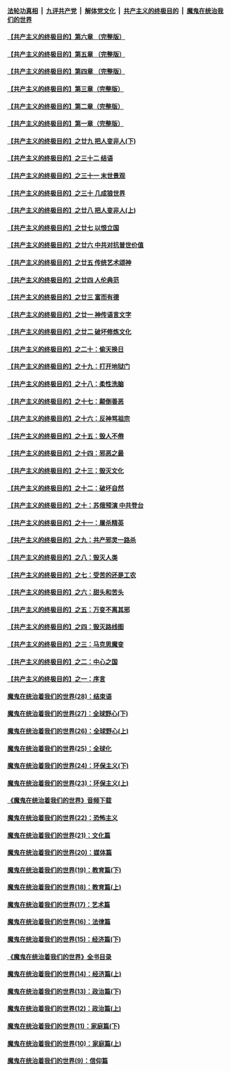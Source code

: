 ####  [法轮功真相](../../../../basic/blob/master/README.md?t=06171402) &nbsp;|&nbsp; [九评共产党](../../../../9ping.md/blob/master/README.md?t=06171402) &nbsp;|&nbsp; [解体党文化](../../../../jtdwh.md/blob/master/README.md?t=06171402)  &nbsp;|&nbsp; [共产主义的终极目的](../../../../gczydzjmd.md/blob/master/README.md?t=06171402) &nbsp;|&nbsp; [魔鬼在统治我们的世界](../../../../mgztzwmdsj.md/blob/master/README.md?t=06171402) 

#### [【共产主义的终极目的】第六章 （完整版）](../pages/nsc422/n11428913.md?t=06171402) 

#### [【共产主义的终极目的】第五章 （完整版）](../pages/nsc422/n11428912.md?t=06171402) 

#### [【共产主义的终极目的】第四章 （完整版）](../pages/nsc422/n11428907.md?t=06171402) 

#### [【共产主义的终极目的】第三章（完整版）](../pages/nsc422/n11428848.md?t=06171402) 

#### [【共产主义的终极目的】第二章（完整版）](../pages/nsc422/n11428831.md?t=06171402) 

#### [【共产主义的终极目的】第一章（完整版）](../pages/nsc422/n11417651.md?t=06171402) 

#### [【共产主义的终极目的】之廿九 把人变非人(下)](../pages/nsc422/n11344140.md?t=06171402) 

#### [【共产主义的终极目的】之三十二 结语](../pages/nsc422/n11360535.md?t=06171402) 

#### [【共产主义的终极目的】之三十一 末世景观](../pages/nsc422/n11351129.md?t=06171402) 

#### [【共产主义的终极目的】之三十 几成狼世界](../pages/nsc422/n11348280.md?t=06171402) 

#### [【共产主义的终极目的】之廿八 把人变非人(上)](../pages/nsc422/n11340492.md?t=06171402) 

#### [【共产主义的终极目的】之廿七 以恨立国](../pages/nsc422/n11336944.md?t=06171402) 

#### [【共产主义的终极目的】之廿六 中共对抗普世价值](../pages/nsc422/n11324785.md?t=06171402) 

#### [【共产主义的终极目的】之廿五 传统艺术颂神](../pages/nsc422/n11296396.md?t=06171402) 

#### [【共产主义的终极目的】之廿四 人伦典范](../pages/nsc422/n11296397.md?t=06171402) 

#### [【共产主义的终极目的】之廿三 富而有德](../pages/nsc422/n11283598.md?t=06171402) 

#### [【共产主义的终极目的】之廿一 神传语言文字](../pages/nsc422/n11263265.md?t=06171402) 

#### [【共产主义的终极目的】之廿二 破坏修炼文化](../pages/nsc422/n11245728.md?t=06171402) 

#### [【共产主义的终极目的】之二十：偷天换日](../pages/nsc422/n11238846.md?t=06171402) 

#### [【共产主义的终极目的】之十九：打开地狱门](../pages/nsc422/n11206376.md?t=06171402) 

#### [【共产主义的终极目的】之十八：柔性洗脑](../pages/nsc422/n11199994.md?t=06171402) 

#### [【共产主义的终极目的】之十七：颠倒善恶](../pages/nsc422/n11179782.md?t=06171402) 

#### [【共产主义的终极目的】之十六：反神骂祖宗](../pages/nsc422/n11166798.md?t=06171402) 

#### [【共产主义的终极目的】之十五：毁人不倦](../pages/nsc422/n11166792.md?t=06171402) 

#### [【共产主义的终极目的】之十四：邪恶之最](../pages/nsc422/n11150249.md?t=06171402) 

#### [【共产主义的终极目的】之十三：毁灭文化](../pages/nsc422/n11135227.md?t=06171402) 

#### [【共产主义的终极目的】之十二：破坏自然](../pages/nsc422/n11135214.md?t=06171402) 

#### [【共产主义的终极目的】之十：苏俄预演 中共登台](../pages/nsc422/n11118424.md?t=06171402) 

#### [【共产主义的终极目的】之十一：屠杀精英](../pages/nsc422/n11118442.md?t=06171402) 

#### [【共产主义的终极目的】之九：共产邪灵一路杀](../pages/nsc422/n11114139.md?t=06171402) 

#### [【共产主义的终极目的】之八：毁灭人类](../pages/nsc422/n11108503.md?t=06171402) 

#### [【共产主义的终极目的】之七：受苦的还是工农](../pages/nsc422/n11101809.md?t=06171402) 

#### [【共产主义的终极目的】之六：甜头和苦头](../pages/nsc422/n11096971.md?t=06171402) 

#### [【共产主义的终极目的】之五：万变不离其邪](../pages/nsc422/n11091285.md?t=06171402) 

#### [【共产主义的终极目的】之四：毁灭路线图](../pages/nsc422/n11086284.md?t=06171402) 

#### [【共产主义的终极目的】之三：马克思魔变](../pages/nsc422/n11061941.md?t=06171402) 

#### [【共产主义的终极目的】之二：中心之国](../pages/nsc422/n11047728.md?t=06171402) 

#### [【共产主义的终极目的】之一：序言](../pages/nsc422/n11086077.md?t=06171402) 

#### [魔鬼在统治着我们的世界(28)：结束语](../pages/nsc422/n10936246.md?t=06171402) 

#### [魔鬼在统治着我们的世界(27)：全球野心(下)](../pages/nsc422/n10928319.md?t=06171402) 

#### [魔鬼在统治着我们的世界(26)：全球野心(上)](../pages/nsc422/n10900318.md?t=06171402) 

#### [魔鬼在统治着我们的世界(25)：全球化](../pages/nsc422/n10788205.md?t=06171402) 

#### [魔鬼在统治着我们的世界(24)：环保主义(下)](../pages/nsc422/n10695307.md?t=06171402) 

#### [魔鬼在统治着我们的世界(23)：环保主义(上)](../pages/nsc422/n10688613.md?t=06171402) 

#### [《魔鬼在统治着我们的世界》音频下载](../pages/nsc422/n10635553.md?t=06171402) 

#### [魔鬼在统治着我们的世界(22)：恐怖主义](../pages/nsc422/n10614727.md?t=06171402) 

#### [魔鬼在统治着我们的世界(21)：文化篇](../pages/nsc422/n10597706.md?t=06171402) 

#### [魔鬼在统治着我们的世界(20)：媒体篇](../pages/nsc422/n10586579.md?t=06171402) 

#### [魔鬼在统治着我们的世界(19)：教育篇(下)](../pages/nsc422/n10564808.md?t=06171402) 

#### [魔鬼在统治着我们的世界(18)：教育篇(上)](../pages/nsc422/n10526970.md?t=06171402) 

#### [魔鬼在统治着我们的世界(17)：艺术篇](../pages/nsc422/n10499093.md?t=06171402) 

#### [魔鬼在统治着我们的世界(16)：法律篇](../pages/nsc422/n10485969.md?t=06171402) 

#### [魔鬼在统治着我们的世界(15)：经济篇(下)](../pages/nsc422/n10469975.md?t=06171402) 

#### [《魔鬼在统治着我们的世界》全书目录](../pages/nsc422/n10464261.md?t=06171402) 

#### [魔鬼在统治着我们的世界(14)：经济篇(上)](../pages/nsc422/n10457370.md?t=06171402) 

#### [魔鬼在统治着我们的世界(13)：政治篇(下)](../pages/nsc422/n10448270.md?t=06171402) 

#### [魔鬼在统治着我们的世界(12)：政治篇(上)](../pages/nsc422/n10444576.md?t=06171402) 

#### [魔鬼在统治着我们的世界(11)：家庭篇(下)](../pages/nsc422/n10440961.md?t=06171402) 

#### [魔鬼在统治着我们的世界(10)：家庭篇(上)](../pages/nsc422/n10435448.md?t=06171402) 

#### [魔鬼在统治着我们的世界(9)：信仰篇](../pages/nsc422/n10432159.md?t=06171402) 

